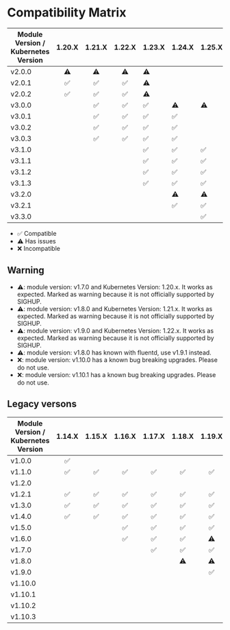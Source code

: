 # Compatibility Matrix

| Module Version / Kubernetes Version |       1.20.X       |       1.21.X       |       1.22.X       | 1.23.X             | 1.24.X             | 1.25.X             | 1.26.X             | 1.27.X             |
| ----------------------------------- | :----------------: | :----------------: | :----------------: | ------------------ | ------------------ | ------------------ | ------------------ |------------------ |
| v2.0.0                              |     :warning:      |     :warning:      |     :warning:      | :warning:          |                    |                    |                    |                   |
| v2.0.1                              | :white_check_mark: | :white_check_mark: | :white_check_mark: | :warning:          |                    |                    |                    |                   |
| v2.0.2                              | :white_check_mark: | :white_check_mark: | :white_check_mark: | :warning:          |                    |                    |                    |                   |
| v3.0.0                              |                    | :white_check_mark: | :white_check_mark: | :white_check_mark: | :warning:          | :warning:          |                    |                   |
| v3.0.1                              |                    | :white_check_mark: | :white_check_mark: | :white_check_mark: | :white_check_mark: |                    |                    |                   |
| v3.0.2                              |                    | :white_check_mark: | :white_check_mark: | :white_check_mark: | :white_check_mark: |                    |                    |                   |
| v3.0.3                              |                    | :white_check_mark: | :white_check_mark: | :white_check_mark: | :white_check_mark: |                    |                    |                   |
| v3.1.0                              |                    |                    |                    | :white_check_mark: | :white_check_mark: | :white_check_mark: |                    |                   |
| v3.1.1                              |                    |                    |                    | :white_check_mark: | :white_check_mark: | :white_check_mark: |                    |                   |
| v3.1.2                              |                    |                    |                    | :white_check_mark: | :white_check_mark: | :white_check_mark: |                    |                   |
| v3.1.3                              |                    |                    |                    | :white_check_mark: | :white_check_mark: | :white_check_mark: |                    |                   |
| v3.2.0                              |                    |                    |                    |                    | :warning: | :warning: | :warning: |                   |
| v3.2.1                              |                    |                    |                    |                    | :white_check_mark: | :white_check_mark: | :white_check_mark: | |
| v3.3.0                              |                    |                    |                    |                    |                    | :white_check_mark: | :white_check_mark: |:white_check_mark: |

- :white_check_mark: Compatible
- :warning: Has issues
- :x: Incompatible

## Warning

- ⚠️: module version: v1.7.0 and Kubernetes Version: 1.20.x. It works as expected. Marked as warning because it is not officially supported by SIGHUP.
- ⚠️: module version: v1.8.0 and Kubernetes Version: 1.21.x. It works as expected. Marked as warning because it is not officially supported by SIGHUP.
- ⚠️: module version: v1.9.0 and Kubernetes Version: 1.22.x. It works as expected. Marked as warning because it is not officially supported by SIGHUP.
- ⚠️: module version: v1.8.0 has known with fluentd, use v1.9.1 instead.
- :x:: module version: v1.10.0 has a known bug breaking upgrades. Please do not use.
- :x:: module version: v1.10.1 has a known bug breaking upgrades. Please do not use.

## Legacy versons

| Module Version / Kubernetes Version |       1.14.X       |       1.15.X       |       1.16.X       |       1.17.X       |       1.18.X       |       1.19.X       |       1.20.X       |       1.21.X       |       1.22.X       | 1.23.X    |
| ----------------------------------- | :----------------: | :----------------: | :----------------: | :----------------: | :----------------: | :----------------: | :----------------: | :----------------: | :----------------: | --------- |
| v1.0.0                              | :white_check_mark: |                    |                    |                    |                    |                    |                    |                    |                    |           |
| v1.1.0                              | :white_check_mark: | :white_check_mark: | :white_check_mark: | :white_check_mark: | :white_check_mark: | :white_check_mark: |                    |                    |                    |           |
| v1.2.0                              |                    |                    |                    |                    |                    |                    |                    |                    |                    |           |
| v1.2.1                              | :white_check_mark: | :white_check_mark: | :white_check_mark: | :white_check_mark: | :white_check_mark: | :white_check_mark: |                    |                    |                    |           |
| v1.3.0                              | :white_check_mark: | :white_check_mark: | :white_check_mark: | :white_check_mark: | :white_check_mark: | :white_check_mark: |                    |                    |                    |           |
| v1.4.0                              | :white_check_mark: | :white_check_mark: | :white_check_mark: | :white_check_mark: | :white_check_mark: | :white_check_mark: |                    |                    |                    |           |
| v1.5.0                              |                    |                    | :white_check_mark: | :white_check_mark: | :white_check_mark: | :white_check_mark: |                    |                    |                    |           |
| v1.6.0                              |                    |                    | :white_check_mark: | :white_check_mark: | :white_check_mark: |     :warning:      |                    |                    |                    |           |
| v1.7.0                              |                    |                    |                    | :white_check_mark: | :white_check_mark: | :white_check_mark: |     :warning:      |                    |                    |           |
| v1.8.0                              |                    |                    |                    |                    |     :warning:      |     :warning:      |     :warning:      |     :warning:      |                    |           |
| v1.9.0                              |                    |                    |                    |                    |                    | :white_check_mark: | :white_check_mark: | :white_check_mark: |     :warning:      |           |
| v1.10.0                             |                    |                    |                    |                    |                    |                    |        :x:         |        :x:         |        :x:         | :x:       |
| v1.10.1                             |                    |                    |                    |                    |                    |                    |        :x:         |        :x:         |        :x:         | :x:       |
| v1.10.2                             |                    |                    |                    |                    |                    |                    | :white_check_mark: | :white_check_mark: | :white_check_mark: | :warning: |
| v1.10.3                             |                    |                    |                    |                    |                    |                    | :white_check_mark: | :white_check_mark: | :white_check_mark: | :warning: |
